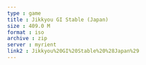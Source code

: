 ```yaml
---
type : game
title : Jikkyou GI Stable (Japan)
size : 409.0 M
format : iso
archive : zip
server : myrient
link2 : Jikkyou%20GI%20Stable%20%28Japan%29
---
```

